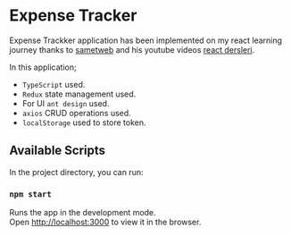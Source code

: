 # Expense Tracker

Expense Trackker application has been implemented on my react learning journey thanks to [sametweb](https://github.com/sametweb) and his youtube videos [react dersleri](https://www.youtube.com/c/ReactDersleri/videos).

In this application;
- `TypeScript` used.
- `Redux` state management used. 
- For UI `ant design` used.
- `axios` CRUD operations used.
- `localStorage` used to store token.


## Available Scripts

In the project directory, you can run:

### `npm start`

Runs the app in the development mode.\
Open [http://localhost:3000](http://localhost:3000) to view it in the browser.


